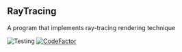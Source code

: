 ## RayTracing
A program that implements ray-tracing rendering technique

![Testing](https://github.com/Werozel/RayTracing/workflows/C\/C++%20CI/badge.svg)
[![CodeFactor](https://www.codefactor.io/repository/github/werozel/raytracing/badge?s=dbe2f2d70491fb9d0cc4f0479c0ea71c182cc2e2)](https://www.codefactor.io/repository/github/werozel/raytracing)
